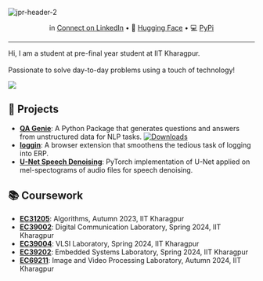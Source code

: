 
![jpr-header-2](https://github.com/1rsh/1rsh/assets/93649948/7ea8137a-3b4c-4d09-b10c-4cdb98a650ec)

<div align="center" >
  <p align="center">
    in <a href="https://www.linkedin.com/in/irsh">Connect on LinkedIn</a> • 
    🤗 <a href="https://huggingface.co/irsh">Hugging Face</a> • 
    💻 <a href="https://pypi.org/user/1rsh/">PyPi</a>
  </p>
</div>
<hr>

Hi, I am a student at pre-final year student at IIT Kharagpur.
<br><br>
Passionate to solve day-to-day problems using a touch of technology!

<img src="https://komarev.com/ghpvc/?username=1rsh&style=flat-square"/>

## 💼 Projects

* [**QA Genie**](https://github.com/1rsh/qa-genie): A Python Package that generates questions and answers from unstructured data for NLP tasks.     [![Downloads](https://static.pepy.tech/badge/qa_genie?logo=download&logoColor=white)](https://www.pepy.tech/projects/qa_genie)
* [**loggin**](https://github.com/1rsh/loggin): A browser extension that smoothens the tedious task of logging into ERP.
* [**U-Net Speech Denoising**](https://github.com/1rsh/unet-speech-denoising): PyTorch implementation of U-Net applied on mel-spectograms of audio files for speech denoising.

## 📚 Coursework

* [**EC31205**](https://github.com/1rsh/EC31205): Algorithms, Autumn 2023, IIT Kharagpur
* [**EC39002**](https://github.com/1rsh/EC39002): Digital Communication Laboratory, Spring 2024, IIT Kharagpur
* [**EC39004**](https://github.com/1rsh/EC39004): VLSI Laboratory, Spring 2024, IIT Kharagpur
* [**EC39202**](https://github.com/1rsh/EC39202): Embedded Systems Laboratory, Spring 2024, IIT Kharagpur
* [**EC69211**](https://github.com/1rsh/EC69211): Image and Video Processing Laboratory, Autumn 2024, IIT Kharagpur
